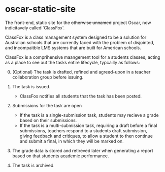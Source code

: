 # oscar-static-site
The front-end, static site for the ~~otherwise unnamed~~ project Oscar, now indicitavely called 'ClassFox'.

ClassFox is a class management system designed to be a solution for Australian schools that are currently faced with the problem of disjointed, and incompaitble LMS systems that are built for American schools. 

ClassFox is a comprihensive maangement tool for a students classes, acting as a place to see out the tasks entire lifecycle, typcailly as follows: 

0. (Optional) The task is drafted, refined and agreed-upon in a teacher collaboration group before issuing.

1. The task is issued. 
	* ClassFox notifies all students that the task has been posted. 

2. Submissions for the task are open
	* If the task is a single-submission task, students may recieve a grade based on their submissions. 
	* If the task is a multi-submission task, requiring a draft before a final submissions, teachers respond to a students draft submission, giving feedback and critiques, to allow a student to then continue and submit a final, in which they will be marked on. 
	
3. The grade data is stored and retireved later when generating a report based on that students academic performance.
4. The task is archived. 
